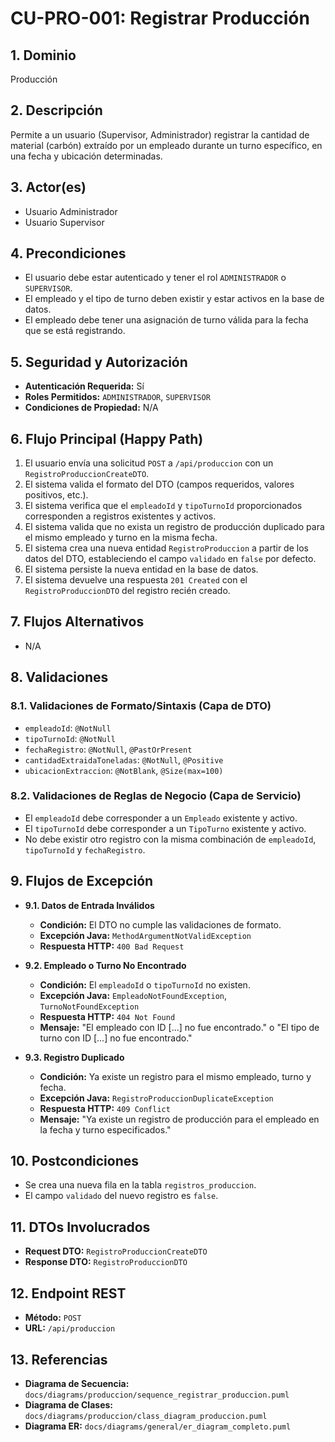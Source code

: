 # CU-PRO-001: Registrar Producción

## 1. Dominio
Producción

## 2. Descripción
Permite a un usuario (Supervisor, Administrador) registrar la cantidad de material (carbón) extraído por un empleado durante un turno específico, en una fecha y ubicación determinadas.

## 3. Actor(es)
*   Usuario Administrador
*   Usuario Supervisor

## 4. Precondiciones
*   El usuario debe estar autenticado y tener el rol `ADMINISTRADOR` o `SUPERVISOR`.
*   El empleado y el tipo de turno deben existir y estar activos en la base de datos.
*   El empleado debe tener una asignación de turno válida para la fecha que se está registrando.

## 5. Seguridad y Autorización
*   **Autenticación Requerida:** Sí
*   **Roles Permitidos:** `ADMINISTRADOR`, `SUPERVISOR`
*   **Condiciones de Propiedad:** N/A

## 6. Flujo Principal (Happy Path)
1.  El usuario envía una solicitud `POST` a `/api/produccion` con un `RegistroProduccionCreateDTO`.
2.  El sistema valida el formato del DTO (campos requeridos, valores positivos, etc.).
3.  El sistema verifica que el `empleadoId` y `tipoTurnoId` proporcionados corresponden a registros existentes y activos.
4.  El sistema valida que no exista un registro de producción duplicado para el mismo empleado y turno en la misma fecha.
5.  El sistema crea una nueva entidad `RegistroProduccion` a partir de los datos del DTO, estableciendo el campo `validado` en `false` por defecto.
6.  El sistema persiste la nueva entidad en la base de datos.
7.  El sistema devuelve una respuesta `201 Created` con el `RegistroProduccionDTO` del registro recién creado.

## 7. Flujos Alternativos
*   N/A

## 8. Validaciones

### 8.1. Validaciones de Formato/Sintaxis (Capa de DTO)
*   `empleadoId`: `@NotNull`
*   `tipoTurnoId`: `@NotNull`
*   `fechaRegistro`: `@NotNull`, `@PastOrPresent`
*   `cantidadExtraidaToneladas`: `@NotNull`, `@Positive`
*   `ubicacionExtraccion`: `@NotBlank`, `@Size(max=100)`

### 8.2. Validaciones de Reglas de Negocio (Capa de Servicio)
*   El `empleadoId` debe corresponder a un `Empleado` existente y activo.
*   El `tipoTurnoId` debe corresponder a un `TipoTurno` existente y activo.
*   No debe existir otro registro con la misma combinación de `empleadoId`, `tipoTurnoId` y `fechaRegistro`.

## 9. Flujos de Excepción

*   **9.1. Datos de Entrada Inválidos**
    *   **Condición:** El DTO no cumple las validaciones de formato.
    *   **Excepción Java:** `MethodArgumentNotValidException`
    *   **Respuesta HTTP:** `400 Bad Request`

*   **9.2. Empleado o Turno No Encontrado**
    *   **Condición:** El `empleadoId` o `tipoTurnoId` no existen.
    *   **Excepción Java:** `EmpleadoNotFoundException`, `TurnoNotFoundException`
    *   **Respuesta HTTP:** `404 Not Found`
    *   **Mensaje:** "El empleado con ID [...] no fue encontrado." o "El tipo de turno con ID [...] no fue encontrado."

*   **9.3. Registro Duplicado**
    *   **Condición:** Ya existe un registro para el mismo empleado, turno y fecha.
    *   **Excepción Java:** `RegistroProduccionDuplicateException`
    *   **Respuesta HTTP:** `409 Conflict`
    *   **Mensaje:** "Ya existe un registro de producción para el empleado en la fecha y turno especificados."

## 10. Postcondiciones
*   Se crea una nueva fila en la tabla `registros_produccion`.
*   El campo `validado` del nuevo registro es `false`.

## 11. DTOs Involucrados
*   **Request DTO:** `RegistroProduccionCreateDTO`
*   **Response DTO:** `RegistroProduccionDTO`

## 12. Endpoint REST
*   **Método:** `POST`
*   **URL:** `/api/produccion`

## 13. Referencias
*   **Diagrama de Secuencia:** `docs/diagrams/produccion/sequence_registrar_produccion.puml`
*   **Diagrama de Clases:** `docs/diagrams/produccion/class_diagram_produccion.puml`
*   **Diagrama ER:** `docs/diagrams/general/er_diagram_completo.puml`
